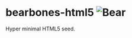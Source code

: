 bearbones-html5 ![Bear](http://warner.codes/github-images/bear.svg)
===============

Hyper minimal HTML5 seed.
